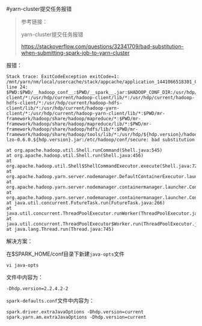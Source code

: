 #yarn-cluster提交任务报错

> 参考链接：
>
>yarn-cluster提交任务报错
>
><https://stackoverflow.com/questions/32341709/bad-substitution-when-submitting-spark-job-to-yarn-cluster>


报错：

    Stack trace: ExitCodeException exitCode=1: /mnt/yarn/nm/local/usercache/stack/appcache/application_1441066518301_0013/container_e03_1441066518301_0013_02_000001/launch_container.sh: line 24: $PWD:$PWD/__hadoop_conf__:$PWD/__spark__.jar:$HADOOP_CONF_DIR:/usr/hdp/current/hadoop-client/*:/usr/hdp/current/hadoop-client/lib/*:/usr/hdp/current/hadoop-hdfs-client/*:/usr/hdp/current/hadoop-hdfs-client/lib/*:/usr/hdp/current/hadoop-yarn-client/*:/usr/hdp/current/hadoop-yarn-client/lib/*:$PWD/mr-framework/hadoop/share/hadoop/mapreduce/*:$PWD/mr-framework/hadoop/share/hadoop/mapreduce/lib/*:$PWD/mr-framework/hadoop/share/hadoop/hdfs/lib/*:$PWD/mr-framework/hadoop/share/hadoop/tools/lib/*:/usr/hdp/${hdp.version}/hadoop/lib/hadoop-lzo-0.6.0.${hdp.version}.jar:/etc/hadoop/conf/secure: bad substitution

    at org.apache.hadoop.util.Shell.runCommand(Shell.java:545)
    at org.apache.hadoop.util.Shell.run(Shell.java:456)
    at org.apache.hadoop.util.Shell$ShellCommandExecutor.execute(Shell.java:722)
    at org.apache.hadoop.yarn.server.nodemanager.DefaultContainerExecutor.launchContainer(DefaultContainerExecutor.java:211)
    at org.apache.hadoop.yarn.server.nodemanager.containermanager.launcher.ContainerLaunch.call(ContainerLaunch.java:302)
    at org.apache.hadoop.yarn.server.nodemanager.containermanager.launcher.ContainerLaunch.call(ContainerLaunch.java:82)
    at java.util.concurrent.FutureTask.run(FutureTask.java:266)
    at java.util.concurrent.ThreadPoolExecutor.runWorker(ThreadPoolExecutor.java:1142)
    at java.util.concurrent.ThreadPoolExecutor$Worker.run(ThreadPoolExecutor.java:617)
    at java.lang.Thread.run(Thread.java:745)
    
解决方案：

在$SPARK_HOME/conf目录下新建`java-opts`文件

    vi java-opts 
    
文件中内容为：

    -Dhdp.version=2.2.4.2-2


`spark-defaults.conf`文件中内容为：

    spark.driver.extraJavaOptions -Dhdp.version=current
    spark.yarn.am.extraJavaOptions -Dhdp.version=current 